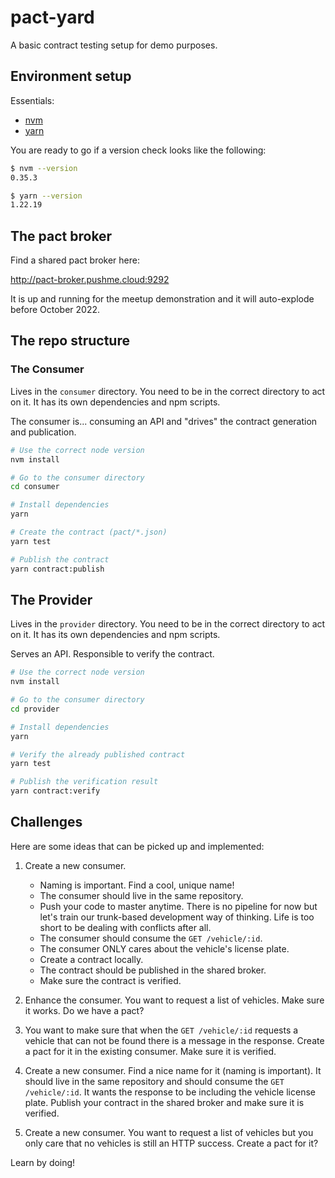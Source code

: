 # pact-yard

A basic contract testing setup for demo purposes.

## Environment setup

Essentials:

- [nvm](https://github.com/nvm-sh/nvm)
- [yarn](https://yarnpkg.com/)

You are ready to go if a version check looks like the following:

```bash
$ nvm --version
0.35.3
```

```bash
$ yarn --version
1.22.19
```

## The pact broker

Find a shared pact broker here:

http://pact-broker.pushme.cloud:9292

It is up and running for the meetup demonstration and it will auto-explode before October 2022.

## The repo structure

### The Consumer

Lives in the `consumer` directory. You need to be in the correct directory to act on it. It has its own dependencies and npm scripts. 

The consumer is... consuming an API and "drives" the contract generation and publication.

```bash
# Use the correct node version
nvm install

# Go to the consumer directory
cd consumer

# Install dependencies
yarn

# Create the contract (pact/*.json)
yarn test

# Publish the contract
yarn contract:publish
```

## The Provider

Lives in the `provider` directory. You need to be in the correct directory to act on it. It has its own dependencies and npm scripts. 

Serves an API. Responsible to verify the contract.

```bash
# Use the correct node version
nvm install

# Go to the consumer directory
cd provider

# Install dependencies
yarn

# Verify the already published contract
yarn test

# Publish the verification result
yarn contract:verify
```

## Challenges

Here are some ideas that can be picked up and implemented:

1. Create a new consumer.
   - Naming is important. Find a cool, unique name!
   - The consumer should live in the same repository.
   - Push your code to master anytime. There is no pipeline for now but let's train our trunk-based development way of thinking. Life is too short to be dealing with conflicts after all.
   - The consumer should consume the `GET /vehicle/:id`.
   - The consumer ONLY cares about the vehicle's license plate.
   - Create a contract locally.
   - The contract should be published in the shared broker.
   - Make sure the contract is verified.
   
2. Enhance the consumer. You want to request a list of vehicles. Make sure it works. Do we have a pact?
   
3. You want to make sure that when the `GET /vehicle/:id` requests a vehicle that can not be found there is a message in the response. Create a pact for it in the existing consumer. Make sure it is verified.

4. Create a new consumer. Find a nice name for it (naming is important). It should live in the same repository and should consume the `GET /vehicle/:id`. It wants the response to be including the vehicle license plate. Publish your contract in the shared broker and make sure it is verified.

5. Create a new consumer. You want to request a list of vehicles but you only care that no vehicles is still an HTTP success. Create a pact for it?

Learn by doing!
